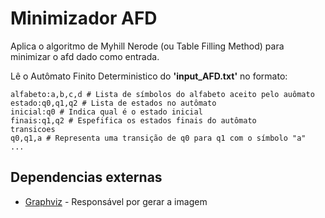 # Minimizador AFD

Aplica o algoritmo de Myhill Nerode (ou Table Filling Method) para minimizar o afd dado como entrada.

Lê o Autômato Finito Deterministico do **'input_AFD.txt'** no formato:

```
alfabeto:a,b,c,d # Lista de símbolos do alfabeto aceito pelo auômato
estado:q0,q1,q2 # Lista de estados no autômato
inicial:q0 # Indica qual é o estado inicial
finais:q1,q2 # Espefifica os estados finais do autômato
transicoes
q0,q1,a # Representa uma transição de q0 para q1 com o símbolo "a"
...
```

## Dependencias externas

- [Graphviz](https://graphviz.org/download/) - Responsável por gerar a imagem
